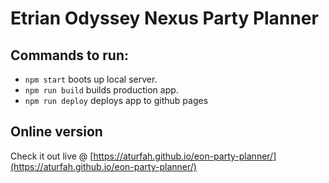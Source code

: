 # Etrian Odyssey Nexus Party Planner

## Commands to run:
- `npm start` boots up local server.
- `npm run build` builds production app.
- `npm run deploy` deploys app to github pages

## Online version
Check it out live @ [https://aturfah.github.io/eon-party-planner/](https://aturfah.github.io/eon-party-planner/)
